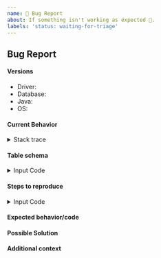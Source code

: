 ```yaml
---
name: 🐛 Bug Report
about: If something isn't working as expected 🤔.
labels: 'status: waiting-for-triage'
---
```


## Bug Report

<!-- First of all: Have you checked the docs, GitHub issues, or Stack Overflow whether someone else has already reported your issue? -->

#### Versions

- Driver:
- Database:
- Java:
- OS:

#### Current Behavior

<!-- A clear and concise description of the behavior.-->

<details>
<summary>Stack trace</summary>

```
// your stack trace here
```

</details>
 
#### Table schema

<!--- Provide the table schema. -->

<details>
<summary>Input Code</summary>

```sql
-- your SQL here;
```

</details>

#### Steps to reproduce

<!-- Java/Kotlin/Scala/Groovy/… or Repo link to a Minimal, Reproducible Example if applicable.
Preferably raw R2DBC code without any 3rd-party dependencies. -->

<details>
<summary>Input Code</summary>

```java
// your code here;
```

</details>

#### Expected behavior/code

<!-- A clear and concise description of what you expected to happen (or code). -->

#### Possible Solution

<!-- Only if you have suggestions on a fix for the bug -->

#### Additional context

<!-- Add any other context about the problem here. Do not add code as screenshots. -->
